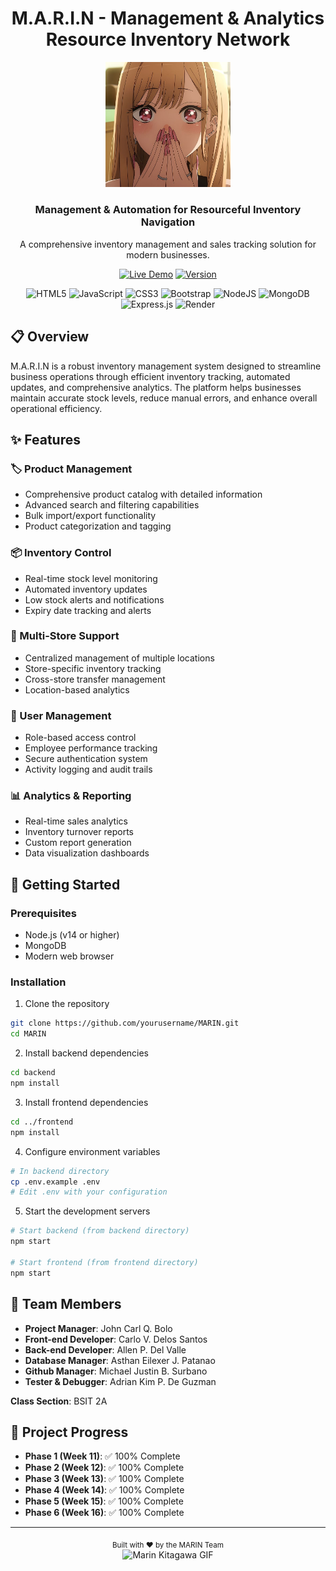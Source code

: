 <div align="center">
  <h1>M.A.R.I.N - 
 Management & Analytics Resource Inventory Network</h1>
</div>

<div align="center">
  <img src="logo/Logo.jpg" alt="MARIN Logo" width="200" height="auto" />
  <h3>Management & Automation for Resourceful Inventory Navigation</h3>
  <p>A comprehensive inventory management and sales tracking solution for modern businesses.</p>

[![Live Demo](https://img.shields.io/badge/Live%20Demo-46E3B7?style=for-the-badge&logo=render&logoColor=white)](https://final-project-m-a-r-i-n.onrender.com)
[![Version](https://img.shields.io/badge/version-1.0.0-blue.svg?style=for-the-badge)](https://github.com/yourusername/MARIN/releases/tag/v1.0-final)

![HTML5](https://img.shields.io/badge/html5-%23E34F26.svg?style=flat&logo=html5&logoColor=white)
![JavaScript](https://img.shields.io/badge/javascript-%23323330.svg?style=flat&logo=javascript&logoColor=%23F7DF1E)
![CSS3](https://img.shields.io/badge/css3-%231572B6.svg?style=flat&logo=css3&logoColor=white)
![Bootstrap](https://img.shields.io/badge/bootstrap-%238511FA.svg?style=flat&logo=bootstrap&logoColor=white)
![NodeJS](https://img.shields.io/badge/node.js-6DA55F?style=flat&logo=node.js&logoColor=white)
![MongoDB](https://img.shields.io/badge/MongoDB-%234ea94b.svg?style=flat&logo=mongodb&logoColor=white)
![Express.js](https://img.shields.io/badge/express.js-%23404d59.svg?style=flat&logo=express&logoColor=%2361DAFB)
![Render](https://img.shields.io/badge/Render-%46E3B7.svg?style=flat&logo=render&logoColor=white)

</div>

## 📋 Overview

M.A.R.I.N is a robust inventory management system designed to streamline business operations through efficient inventory tracking, automated updates, and comprehensive analytics. The platform helps businesses maintain accurate stock levels, reduce manual errors, and enhance overall operational efficiency.

## ✨ Features

### 🏷️ Product Management

- Comprehensive product catalog with detailed information
- Advanced search and filtering capabilities
- Bulk import/export functionality
- Product categorization and tagging

### 📦 Inventory Control

- Real-time stock level monitoring
- Automated inventory updates
- Low stock alerts and notifications
- Expiry date tracking and alerts

### 🏪 Multi-Store Support

- Centralized management of multiple locations
- Store-specific inventory tracking
- Cross-store transfer management
- Location-based analytics

### 👥 User Management

- Role-based access control
- Employee performance tracking
- Secure authentication system
- Activity logging and audit trails

### 📊 Analytics & Reporting

- Real-time sales analytics
- Inventory turnover reports
- Custom report generation
- Data visualization dashboards

## 🚀 Getting Started

### Prerequisites

- Node.js (v14 or higher)
- MongoDB
- Modern web browser

### Installation

1. Clone the repository

```bash
git clone https://github.com/yourusername/MARIN.git
cd MARIN
```

2. Install backend dependencies

```bash
cd backend
npm install
```

3. Install frontend dependencies

```bash
cd ../frontend
npm install
```

4. Configure environment variables

```bash
# In backend directory
cp .env.example .env
# Edit .env with your configuration
```

5. Start the development servers

```bash
# Start backend (from backend directory)
npm start

# Start frontend (from frontend directory)
npm start
```

## 👥 Team Members

- **Project Manager**: John Carl Q. Bolo
- **Front-end Developer**: Carlo V. Delos Santos
- **Back-end Developer**: Allen P. Del Valle
- **Database Manager**: Asthan Eilexer J. Patanao
- **Github Manager**: Michael Justin B. Surbano
- **Tester & Debugger**: Adrian Kim P. De Guzman

**Class Section**: BSIT 2A

## 📝 Project Progress

- **Phase 1 (Week 11)**: ✅ 100% Complete
- **Phase 2 (Week 12)**: ✅ 100% Complete
- **Phase 3 (Week 13)**: ✅ 100% Complete
- **Phase 4 (Week 14)**: ✅ 100% Complete
- **Phase 5 (Week 15)**: ✅ 100% Complete
- **Phase 6 (Week 16)**: ✅ 100% Complete

---

<div align="center">
  <sub>Built with ❤️ by the MARIN Team</sub>
</div>

<div align="center">
  <img src="https://media.tenor.com/2roX3uxz_68AAAAC/marin-kitagawa-kitagawa-marin.gif" alt="Marin Kitagawa GIF" width="300" />
</div>
